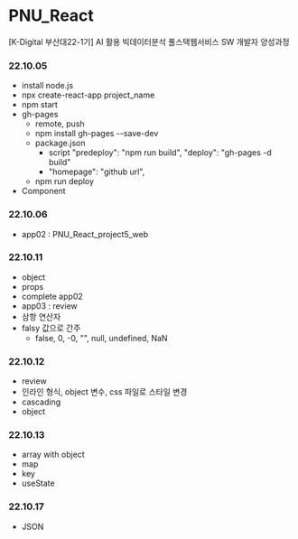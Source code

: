 # PNU_React
[K-Digital 부산대22-1기] AI 활용 빅데이터분석 풀스택웹서비스 SW 개발자 양성과정

### 22.10.05
+ install node.js
+ npx create-react-app project_name
+ npm start
+ gh-pages
  + remote, push
  + npm install gh-pages --save-dev
  + package.json
    + script 
        "predeploy": "npm run build",
        "deploy": "gh-pages -d build"
    + "homepage": "github url",
  + npm run deploy
+ Component
  
### 22.10.06
+ app02 : PNU_React_project5_web

### 22.10.11
+ object
+ props
+ complete app02
+ app03 : review
+ 삼항 연산자
+ falsy 값으로 간주
  + false, 0, -0, "", null, undefined, NaN

### 22.10.12
+ review
+ 인라인 형식, object 변수, css 파일로 스타일 변경
+ cascading
+ object

### 22.10.13
+ array with object
+ map
+ key
+ useState

### 22.10.17
+ JSON


